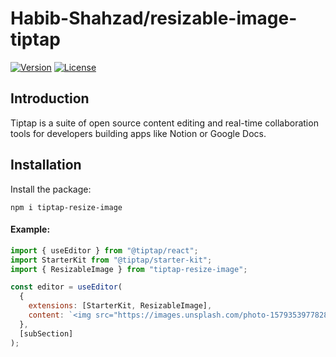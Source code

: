 # Habib-Shahzad/resizable-image-tiptap

[![Version](https://img.shields.io/github/package-json/v/habib-shahzad/resizable-image-tiptap)](https://github.com/Habib-Shahzad/resizable-image-tiptap)
[![License](https://img.shields.io/github/license/habib-shahzad/resizable-image-tiptap)](https://github.com/Habib-Shahzad/resizable-image-tiptap)

## Introduction

Tiptap is a suite of open source content editing and real-time collaboration tools for developers building apps like Notion or Google Docs.

## Installation

Install the package:

```shell
npm i tiptap-resize-image
```

#### Example:

```js
import { useEditor } from "@tiptap/react";
import StarterKit from "@tiptap/starter-kit";
import { ResizableImage } from "tiptap-resize-image";

const editor = useEditor(
  {
    extensions: [StarterKit, ResizableImage],
    content: `<img src="https://images.unsplash.com/photo-1579353977828-2a4eab540b9a?ixlib=rb-4.0.3&ixid=M3wxMjA3fDB8MHxwaG90by1wYWdlfHx8fGVufDB8fHx8fA%3D%3D&auto=format&fit=crop&w=1674&q=80" /> height="200" `,
  },
  [subSection]
);
```

